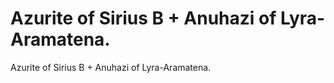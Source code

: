 # Azurite of Sirius B + Anuhazi of Lyra-Aramatena.

Azurite of Sirius B + Anuhazi of Lyra-Aramatena.